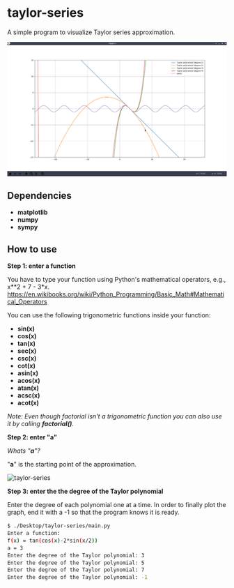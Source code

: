# taylor-series
A simple program to visualize Taylor series approximation.

![screenshot](screenshot.png)

## Dependencies
- **matplotlib**
- **numpy**
- **sympy**

## How to use

**Step 1: enter a function**

You have to type your function using Python's mathematical operators, e.g., x\*\*2 + 7 - 3\*x.
https://en.wikibooks.org/wiki/Python_Programming/Basic_Math#Mathematical_Operators

You can use the following trigonometric functions inside your function:
- **sin(x)**
- **cos(x)**
- **tan(x)**
- **sec(x)**
- **csc(x)**
- **cot(x)**
- **asin(x)**
- **acos(x)**
- **atan(x)**
- **acsc(x)**
- **acot(x)**

*Note: Even though factorial isn't a trigonometric function you can also use it by calling **factorial()**.*

**Step 2: enter "a"**

*Whats "**a**"?*

"**a**" is the starting point of the approximation.

![taylor-series](https://wikimedia.org/api/rest_v1/media/math/render/svg/2c2f7091d7b4025fa1eb223e35acc9b18ccb9c9d)

**Step 3: enter the the degree of the Taylor polynomial**

Enter the degree of each polynomial one at a time.
In order to finally plot the graph, end it with a -1 so that the program knows it is ready.

```bash
$ ./Desktop/taylor-series/main.py 
Enter a function:
f(x) = tan(cos(x)-2*sin(x/2))
a = 3
Enter the degree of the Taylor polynomial: 3
Enter the degree of the Taylor polynomial: 5
Enter the degree of the Taylor polynomial: 7
Enter the degree of the Taylor polynomial: -1
```
